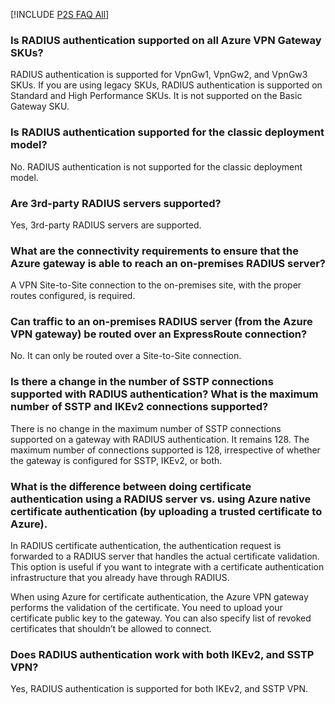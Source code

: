 [!INCLUDE [P2S FAQ All](vpn-gateway-faq-p2s-all-include.md)]

### Is RADIUS authentication supported on all Azure VPN Gateway SKUs?

RADIUS authentication is supported for VpnGw1, VpnGw2, and VpnGw3 SKUs. If you are using legacy SKUs, RADIUS authentication is supported on Standard and High Performance SKUs. It is not supported on the Basic Gateway SKU. 
 
### Is RADIUS authentication supported for the classic deployment model?
 
No. RADIUS authentication is not supported for the classic deployment model.
 
### Are 3rd-party RADIUS servers supported?

Yes, 3rd-party RADIUS servers are supported.
 
### What are the connectivity requirements to ensure that the Azure gateway is able to reach an on-premises RADIUS server?

A VPN Site-to-Site connection to the on-premises site, with the proper routes configured, is required.  
 
### Can traffic to an on-premises RADIUS server (from the Azure VPN gateway) be routed over an ExpressRoute connection?

No. It can only be routed over a Site-to-Site connection.
 
### Is there a change in the number of SSTP connections supported with RADIUS authentication? What is the maximum number of SSTP and IKEv2 connections supported?

There is no change in the maximum number of SSTP connections supported on a gateway with RADIUS authentication. It remains 128. The maximum number of connections supported is 128, irrespective of whether the gateway is configured for SSTP, IKEv2, or both.
 
### What is the difference between doing certificate authentication using a RADIUS server vs. using Azure native certificate authentication (by uploading a trusted certificate to Azure).

In RADIUS certificate authentication, the authentication request is forwarded to a RADIUS server that handles the actual certificate validation. This option is useful if you want to integrate with a certificate authentication infrastructure that you already have through RADIUS.
  
When using Azure for certificate authentication, the Azure VPN gateway performs the validation of the certificate. You need to upload your certificate public key to the gateway. You can also specify list of revoked certificates that shouldn’t be allowed to connect.

### Does RADIUS authentication work with both IKEv2, and SSTP VPN?

Yes, RADIUS authentication is supported for both IKEv2, and SSTP VPN.  